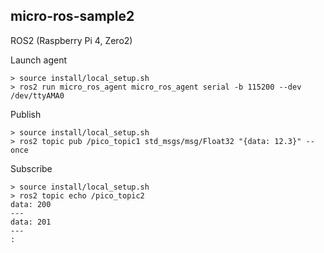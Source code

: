## micro-ros-sample2

ROS2 (Raspberry Pi 4, Zero2)

Launch agent

```
> source install/local_setup.sh
> ros2 run micro_ros_agent micro_ros_agent serial -b 115200 --dev /dev/ttyAMA0
```

Publish

```
> source install/local_setup.sh
> ros2 topic pub /pico_topic1 std_msgs/msg/Float32 "{data: 12.3}" --once
```

Subscribe

```
> source install/local_setup.sh
> ros2 topic echo /pico_topic2
data: 200
---
data: 201
---
:
```
